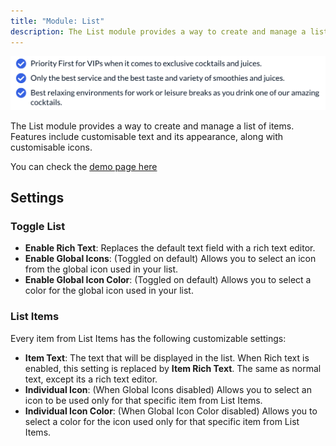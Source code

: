 ```yaml
---
title: "Module: List"
description: The List module provides a way to create and manage a list of items. Features include customizable text and its appearance, along with customisable icons.
---
```


<img src="./list.png" alt="Screenshot of List Module" eleventy:widths="800"/>

The List module provides a way to create and manage a list of items. Features include customisable text and its appearance, along with customisable icons.

You can check the [demo page here](https://143910617.hs-sites-eu1.com/module-list)

## Settings

### Toggle List
- **Enable Rich Text**: Replaces the default text field with a rich text editor.
- **Enable Global Icons**: (Toggled on default) Allows you to select an icon from the global icon used in your list.
- **Enable Global Icon Color**: (Toggled on default) Allows you to select a color for the global icon used in your list.

### List Items
Every item from List Items has the following customizable settings:
- **Item Text**: The text that will be displayed in the list. When Rich text is enabled, this setting is replaced by **Item Rich Text**. The same as normal text, except its a rich text editor.
- **Individual Icon**: (When Global Icons disabled) Allows you to select an icon to be used only for that specific item from List Items.
- **Individual Icon Color**: (When Global Icon Color disabled) Allows you to select a color for the icon used only for that specific item from List Items.
